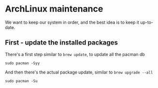 # ArchLinux maintenance

We want to keep our system in order, and the best idea is to keep it up-to-date.

## First - update the installed packages
There's a first step similar to `brew update`, to update all the pacman db

    sudo pacman -Syy

And then there's the actual package update, similar to `brew upgrade --all`

    sudo pacman -Su